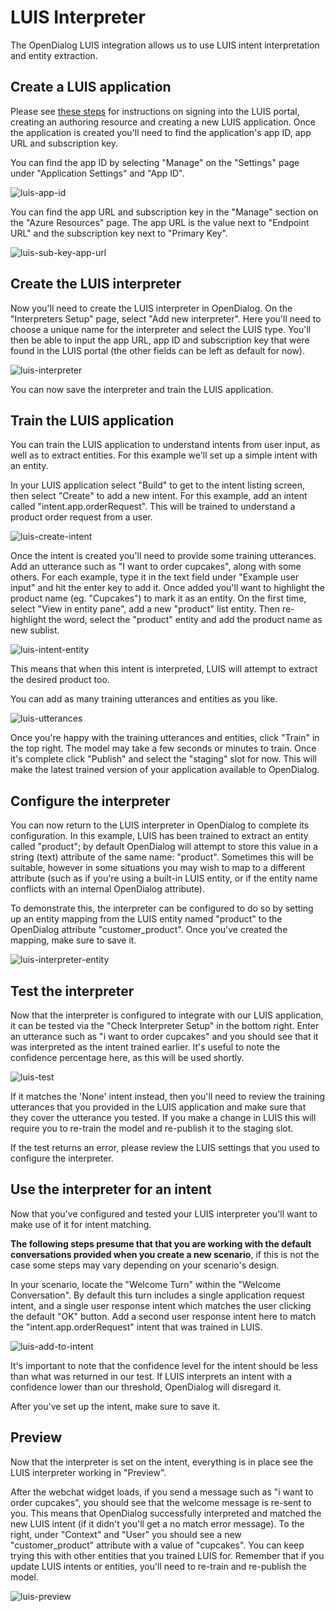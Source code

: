 # LUIS Interpreter

The OpenDialog LUIS integration allows us to use LUIS intent interpretation and entity extraction.

## Create a LUIS application

Please see [these steps](https://docs.microsoft.com/en-gb/azure/cognitive-services/luis/luis-how-to-start-new-app#sign-in-to-luis-portal) for instructions on signing into the LUIS portal, creating an authoring resource and creating a new LUIS application. Once the application is created you'll need to find the application's app ID, app URL and subscription key.

You can find the app ID by selecting "Manage" on the "Settings" page under "Application Settings" and "App ID".

![luis-app-id](/Users/elliotmassen/Documents/Files/OpenDialog/Documenation/1.0.0/luis-app-id.png)

You can find the app URL and subscription key in the "Manage" section on the "Azure Resources" page. The app URL is the value next to "Endpoint URL" and the subscription key next to "Primary Key".

![luis-sub-key-app-url](/Users/elliotmassen/Documents/Files/OpenDialog/Documenation/1.0.0/luis-sub-key-app-url.png)

## Create the LUIS interpreter

Now you'll need to create the LUIS interpreter in OpenDialog. On the "Interpreters Setup" page, select "Add new interpreter". Here you'll need to choose a unique name for the interpreter and select the LUIS type. You'll then be able to input the app URL, app ID and subscription key that were found in the LUIS portal (the other fields can be left as default for now).

![luis-interpreter](/Users/elliotmassen/Documents/Files/OpenDialog/Documenation/1.0.0/luis-interpreter.png)

You can now save the interpreter and train the LUIS application.

## Train the LUIS application

You can train the LUIS application to understand intents from user input, as well as to extract entities. For this example we'll set up a simple intent with an entity.

In your LUIS application select "Build" to get to the intent listing screen, then select "Create" to add a new intent. For this example, add an intent called "intent.app.orderRequest". This will be trained to understand a product order request from a user.

![luis-create-intent](/Users/elliotmassen/Documents/Files/OpenDialog/Documenation/1.0.0/luis-create-intent.png)

Once the intent is created you'll need to provide some training utterances. Add an utterance such as "I want to order cupcakes", along with some others. For each example, type it in the text field under "Example user input" and hit the enter key to add it. Once added you'll want to highlight the product name (eg. "Cupcakes") to mark it as an entity. On the first time, select "View in entity pane", add a new "product" list entity. Then re-highlight the word, select the "product" entity and add the product name as new sublist.

![luis-intent-entity](/Users/elliotmassen/Documents/Files/OpenDialog/Documenation/1.0.0/luis-intent-entity.png)

This means that when this intent is interpreted, LUIS will attempt to extract the desired product too.

You can add as many training utterances and entities as you like.

![luis-utterances](/Users/elliotmassen/Documents/Files/OpenDialog/Documenation/1.0.0/luis-utterances.png)

Once you're happy with the training utterances and entities, click "Train" in the top right. The model may take a few seconds or minutes to train. Once it's complete click "Publish" and select the "staging" slot for now. This will make the latest trained version of your application available to OpenDialog.

## Configure the interpreter

You can now return to the LUIS interpreter in OpenDialog to complete its configuration. In this example, LUIS has been trained to extract an entity called "product"; by default OpenDialog will attempt to store this value in a string (text) attribute of the same name: "product". Sometimes this will be suitable, however in some situations you may wish to map to a different attribute (such as if you're using a built-in LUIS entity, or if the entity name conflicts with an internal OpenDialog attribute).

To demonstrate this, the interpreter can be configured to do so by setting up an entity mapping from the LUIS entity named "product" to the OpenDialog attribute "customer_product". Once you've created the mapping, make sure to save it.

![luis-interpreter-entity](/Users/elliotmassen/Documents/Files/OpenDialog/Documenation/1.0.0/luis-interpreter-entity.png)

## Test the interpreter

Now that the interpreter is configured to integrate with our LUIS application, it can be tested via the "Check Interpreter Setup" in the bottom right. Enter an utterance such as "i want to order cupcakes" and you should see that it was interpreted as the intent trained earlier. It's useful to note the confidence percentage here, as this will be used shortly.

![luis-test](/Users/elliotmassen/Documents/Files/OpenDialog/Documenation/1.0.0/luis-test.png)

If it matches the 'None' intent instead, then you'll need to review the training utterances that you provided in the LUIS application and make sure that they cover the utterance you tested. If you make a change in LUIS this will require you to re-train the model and re-publish it to the staging slot.

If the test returns an error, please review the LUIS settings that you used to configure the interpreter.

## Use the interpreter for an intent

Now that you've configured and tested your LUIS interpreter you'll want to make use of it for intent matching.

**The following steps presume that that you are working with the default conversations provided when you create a new scenario**, if this is not the case some steps may vary depending on your scenario's design.

In your scenario, locate the "Welcome Turn" within the "Welcome Conversation". By default this turn includes a single application request intent, and a single user response intent which matches the user clicking the default "OK" button. Add a second user response intent here to match the "intent.app.orderRequest" intent that was trained in LUIS.

![luis-add-to-intent](/Users/elliotmassen/Documents/Files/OpenDialog/Documenation/1.0.0/luis-add-to-intent.png)

It's important to note that the confidence level for the intent should be less than what was returned in our test. If LUIS interprets an intent with a confidence lower than our threshold, OpenDialog will disregard it.

After you've set up the intent, make sure to save it.

## Preview

Now that the interpreter is set on the intent, everything is in place see the LUIS interpreter working in "Preview".

After the webchat widget loads, if you send a message such as "i want to order cupcakes", you should see that the welcome message is re-sent to you. This means that OpenDialog successfully interpreted and matched the new LUIS intent (if it didn't you'll get a no match error message). To the right, under "Context" and "User" you should see a new "customer_product" attribute with a value of "cupcakes". You can keep trying this with other entities that you trained LUIS for. Remember that if you update LUIS intents or entities, you'll need to re-train and re-publish the model.

![luis-preview](/Users/elliotmassen/Documents/Files/OpenDialog/Documenation/1.0.0/luis-preview.png)